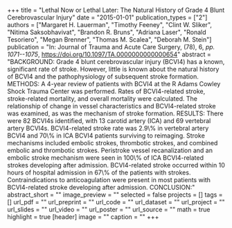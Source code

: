 +++
title = "Lethal Now or Lethal Later: The Natural History of Grade 4 Blunt Cerebrovascular Injury"
date = "2015-01-01"
publication_types = ["2"]
authors = ["Margaret H. Lauerman", "Timothy Feeney", "Clint W. Sliker", "Nitima Saksobhavivat", "Brandon R. Bruns", "Adriana Laser", "Ronald Tesoriero", "Megan Brenner", "Thomas M. Scalea", "Deborah M. Stein"]
publication = "In: Journal of Trauma and Acute Care Surgery, (78), 6, _pp. 1071--1075_, https://doi.org/10.1097/TA.0000000000000654"
abstract = "BACKGROUND: Grade 4 blunt cerebrovascular injury (BCVI4) has a known, significant rate of stroke. However, little is known about the natural history of BCVI4 and the pathophysiology of subsequent stroke formation. METHODS: A 4-year review of patients with BCVI4 at the R Adams Cowley Shock Trauma Center was performed. Rates of BCVI4-related stroke, stroke-related mortality, and overall mortality were calculated. The relationship of change in vessel characteristics and BCVI4-related stroke was examined, as was the mechanism of stroke formation. RESULTS: There were 82 BCVI4s identified, with 13 carotid artery (ICA) and 69 vertebral artery BCVI4s. BCVI4-related stroke rate was 2.9\\% in vertebral artery BCVI4 and 70\\% in ICA BCVI4 patients surviving to reimaging. Stroke mechanisms included embolic strokes, thrombotic strokes, and combined embolic and thrombotic strokes. Peristroke vessel recanalization and an embolic stroke mechanism were seen in 100\\% of ICA BCVI4-related strokes developing after admission. BCVI4-related stroke occurred within 10 hours of hospital admission in 67\\% of the patients with strokes. Contraindications to anticoagulation were present in most patients with BCVI4-related stroke developing after admission. CONCLUSION:"
abstract_short = ""
image_preview = ""
selected = false
projects = []
tags = []
url_pdf = ""
url_preprint = ""
url_code = ""
url_dataset = ""
url_project = ""
url_slides = ""
url_video = ""
url_poster = ""
url_source = ""
math = true
highlight = true
[header]
image = ""
caption = ""
+++
